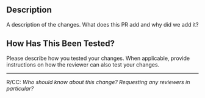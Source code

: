 Description
---------------------

A description of the changes. What does this PR add and why did we add it?

How Has This Been Tested?
---------------------

Please describe how you tested your changes. When applicable, provide instructions on how the reviewer can also test your changes.

***
R/CC: _Who should know about this change? Requesting any reviewers in particular?_
